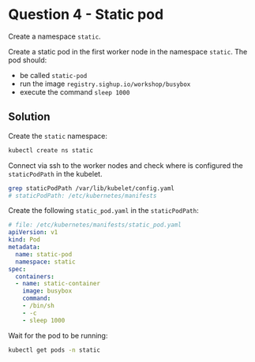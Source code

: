 # Question 4 - Static pod

Create a namespace `static`.

Create a static pod in the first worker node in the namespace `static`.
The pod should:

- be called `static-pod`
- run the image `registry.sighup.io/workshop/busybox`
- execute the command `sleep 1000`

## Solution

Create the `static` namespace:

```bash
kubectl create ns static
```

Connect via ssh to the worker nodes and check where is configured the `staticPodPath` in the kubelet.

```bash
grep staticPodPath /var/lib/kubelet/config.yaml
# staticPodPath: /etc/kubernetes/manifests
```

Create the following `static_pod.yaml` in the `staticPodPath`:

```yaml
# file: /etc/kubernetes/manifests/static_pod.yaml
apiVersion: v1
kind: Pod
metadata:
  name: static-pod
  namespace: static
spec:
  containers:
  - name: static-container
    image: busybox
    command:
    - /bin/sh
    - -c
    - sleep 1000
```

Wait for the pod to be running:

```bash
kubectl get pods -n static
```
